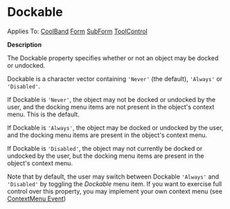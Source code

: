 




<h1 class="heading"><span class="name">Dockable</span></h1>

Applies To: [CoolBand](../a-z/coolband.md) [Form](../a-z/form.md) [SubForm](../a-z/subform.md) [ToolControl](../a-z/toolcontrol.md)


**Description**


The Dockable property specifies whether or not an object may be docked or undocked.



Dockable is a character vector containing `'Never'` (the default), `'Always'` or `'Disabled'`.


If Dockable is `'Never'`, the object may not be docked or undocked by the user, and the docking menu items are not present in the object's context menu. This is the default.


If Dockable is `'Always'`, the object may be docked or undocked by the user, and the docking menu items are present in the object's context menu.


If Dockable is `'Disabled'`, the object may not currently be docked or undocked by the user, but the docking menu items are present in the object's context menu.


Note that by default, the user may switch between Dockable `'Always'` and `'Disabled'` by toggling the *Dockable* menu item. If you want to exercise full control over this property, you may implement your own context menu (see [ContextMenu Event](../a-z/contextmenu.md))


